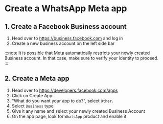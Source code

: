 # Create a WhatsApp Meta app

## 1. Create a Facebook Business account

1. Head over to https://business.facebook.com and log in
2. Create a new business account on the left side bar

:::note
It is possible that Meta automatically restricts your newly created Business account. In that case, make sure to verify your identity to proceed.
:::

## 2. Create a Meta app

1. Head over to https://developers.facebook.com/apps
2. Click on Create App
3. "What do you want your app to do?", select `Other`.
4. Select `Business` type
5. Give it any name and select your newly created Business Account
6. On the app page, look for `WhatsApp` product and enable it
